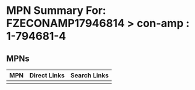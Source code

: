 



# MPN Summary For: FZECONAMP17946814 > con-amp : 1-794681-4

## MPNs
  

|MPN|Direct Links|Search Links|
| :--- | :--- | :--- |
||||
